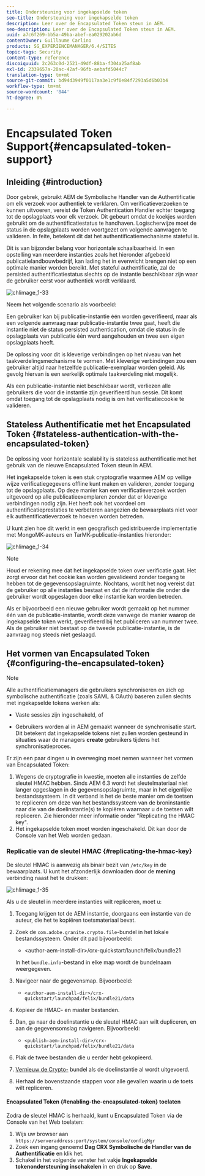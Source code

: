 ```yaml
---
title: Ondersteuning voor ingekapselde token
seo-title: Ondersteuning voor ingekapselde token
description: Leer over de Encapsulated Token steun in AEM.
seo-description: Leer over de Encapsulated Token steun in AEM.
uuid: a7c6f269-bb5a-49ba-abef-ea029202ab6d
contentOwner: Guillaume Carlino
products: SG_EXPERIENCEMANAGER/6.4/SITES
topic-tags: Security
content-type: reference
discoiquuid: 2c263c0d-2521-49df-88ba-f304a25af8ab
exl-id: 2339657a-20ac-42af-96fb-aebafd5044c7
translation-type: tm+mt
source-git-commit: bd94d3949f0117aa3e1c9f0e84f7293a5d6b03b4
workflow-type: tm+mt
source-wordcount: '844'
ht-degree: 0%

---
```


# Encapsulated Token Support{#encapsulated-token-support}

## Inleiding {#introduction}

Door gebrek, gebruikt AEM de Symbolische Handler van de Authentificatie om elk verzoek voor authentiek te verklaren. Om verificatieverzoeken te kunnen uitvoeren, vereist de Token Authentication Handler echter toegang tot de opslagplaats voor elk verzoek. Dit gebeurt omdat de koekjes worden gebruikt om de authentificatiestatus te handhaven. Logischerwijze moet de status in de opslagplaats worden voortgezet om volgende aanvragen te valideren. In feite, betekent dit dat het authentificatiemechanisme stateful is.

Dit is van bijzonder belang voor horizontale schaalbaarheid. In een opstelling van meerdere instanties zoals het hieronder afgebeeld publicatielandbouwbedrijf, kan lading het in evenwicht brengen niet op een optimale manier worden bereikt. Met stateful authentificatie, zal de persisted authentificatiestatus slechts op de instantie beschikbaar zijn waar de gebruiker eerst voor authentiek wordt verklaard.

![chlimage_1-33](assets/chlimage_1-33.png)

Neem het volgende scenario als voorbeeld:

Een gebruiker kan bij publicatie-instantie één worden geverifieerd, maar als een volgende aanvraag naar publicatie-instantie twee gaat, heeft die instantie niet de status persisted authentication, omdat die status in de opslagplaats van publicatie één werd aangehouden en twee een eigen opslagplaats heeft.

De oplossing voor dit is kleverige verbindingen op het niveau van het taakverdelingsmechanisme te vormen. Met kleverige verbindingen zou een gebruiker altijd naar hetzelfde publicatie-exemplaar worden geleid. Als gevolg hiervan is een werkelijk optimale taakverdeling niet mogelijk.

Als een publicatie-instantie niet beschikbaar wordt, verliezen alle gebruikers die voor die instantie zijn geverifieerd hun sessie. Dit komt omdat toegang tot de opslagplaats nodig is om het verificatiecookie te valideren.

## Stateless Authentificatie met het Encapsulated Token {#stateless-authentication-with-the-encapsulated-token}

De oplossing voor horizontale scalability is stateless authentificatie met het gebruik van de nieuwe Encapsulated Token steun in AEM.

Het ingekapselde token is een stuk cryptografie waarmee AEM op veilige wijze verificatiegegevens offline kunt maken en valideren, zonder toegang tot de opslagplaats. Op deze manier kan een verificatieverzoek worden uitgevoerd op alle publicatieexemplaren zonder dat er kleverige verbindingen nodig zijn. Het heeft ook het voordeel om authentificatieprestaties te verbeteren aangezien de bewaarplaats niet voor elk authentificatieverzoek te hoeven worden betreden.

U kunt zien hoe dit werkt in een geografisch gedistribueerde implementatie met MongoMK-auteurs en TarMK-publicatie-instanties hieronder:

![chlimage_1-34](assets/chlimage_1-34.png)

>[!NOTE]
>
>Houd er rekening mee dat het ingekapselde token over verificatie gaat. Het zorgt ervoor dat het cookie kan worden gevalideerd zonder toegang te hebben tot de gegevensopslagruimte. Nochtans, wordt het nog vereist dat de gebruiker op alle instanties bestaat en dat de informatie die onder die gebruiker wordt opgeslagen door elke instantie kan worden betreden.
>
>Als er bijvoorbeeld een nieuwe gebruiker wordt gemaakt op het nummer één van de publicatie-instantie, wordt deze vanwege de manier waarop de ingekapselde token werkt, geverifieerd bij het publiceren van nummer twee. Als de gebruiker niet bestaat op de tweede publicatie-instantie, is de aanvraag nog steeds niet geslaagd.


## Het vormen van Encapsulated Token {#configuring-the-encapsulated-token}

>[!NOTE]
>Alle authentificatiemanagers die gebruikers synchroniseren en zich op symbolische authentificatie (zoals SAML &amp; OAuth) baseren zullen slechts met ingekapselde tokens werken als:
>
>* Vaste sessies zijn ingeschakeld, of
   >
   >
* Gebruikers worden al in AEM gemaakt wanneer de synchronisatie start. Dit betekent dat ingekapselde tokens niet zullen worden gesteund in situaties waar de managers **create** gebruikers tijdens het synchronisatieproces.


Er zijn een paar dingen u in overweging moet nemen wanneer het vormen van Encapsulated Token:

1. Wegens de cryptografie in kwestie, moeten alle instanties de zelfde sleutel HMAC hebben. Sinds AEM 6.3 wordt het sleutelmateriaal niet langer opgeslagen in de gegevensopslagruimte, maar in het eigenlijke bestandssysteem. In dit verband is het de beste manier om de toetsen te repliceren om deze van het bestandssysteem van de broninstantie naar die van de doelinstantie(s) te kopiëren waarnaar u de toetsen wilt repliceren. Zie hieronder meer informatie onder &quot;Replicating the HMAC key&quot;.
1. Het ingekapselde token moet worden ingeschakeld. Dit kan door de Console van het Web worden gedaan.

### Replicatie van de sleutel HMAC {#replicating-the-hmac-key}

De sleutel HMAC is aanwezig als binair bezit van `/etc/key` in de bewaarplaats. U kunt het afzonderlijk downloaden door de **mening** verbinding naast het te drukken:

![chlimage_1-35](assets/chlimage_1-35.png)

Als u de sleutel in meerdere instanties wilt repliceren, moet u:

1. Toegang krijgen tot de AEM instantie, doorgaans een instantie van de auteur, die het te kopiëren toetsmateriaal bevat.
1. Zoek de `com.adobe.granite.crypto.file`-bundel in het lokale bestandssysteem. Onder dit pad bijvoorbeeld:

   * &lt;author-aem-install-dir>/crx-quickstart/launch/felix/bundle21

   In het `bundle.info`-bestand in elke map wordt de bundelnaam weergegeven.

1. Navigeer naar de gegevensmap. Bijvoorbeeld:

   * `<author-aem-install-dir>/crx-quickstart/launchpad/felix/bundle21/data`

1. Kopieer de HMAC- en master bestanden.
1. Dan, ga naar de doelinstantie u de sleutel HMAC aan wilt dupliceren, en aan de gegevensomslag navigeren. Bijvoorbeeld:

   * `<publish-aem-install-dir>/crx-quickstart/launchpad/felix/bundle21/data`

1. Plak de twee bestanden die u eerder hebt gekopieerd.
1. [Vernieuw de Crypto-](/help/communities/deploy-communities.md#refresh-the-granite-crypto-bundle) bundel als de doelinstantie al wordt uitgevoerd.

1. Herhaal de bovenstaande stappen voor alle gevallen waarin u de toets wilt repliceren.

#### Encapsulated Token {#enabling-the-encapsulated-token} toelaten

Zodra de sleutel HMAC is herhaald, kunt u Encapsulated Token via de Console van het Web toelaten:

1. Wijs uw browser aan `https://serveraddress:port/system/console/configMgr`
1. Zoek een ingang genoemd **Dag CRX Symbolische de Handler van de Authentificatie** en klik het.
1. Schakel in het volgende venster het vakje **Ingekapselde tokenondersteuning inschakelen** in en druk op **Save**.
